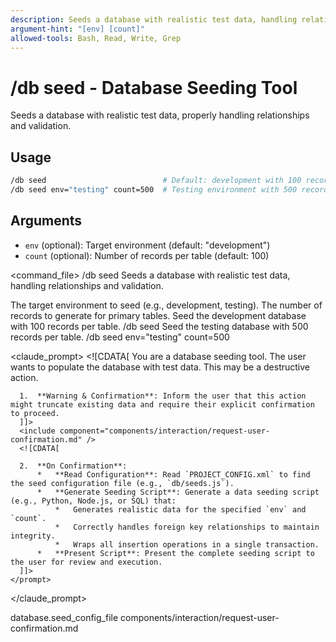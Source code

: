```yaml
---
description: Seeds a database with realistic test data, handling relationships and validation
argument-hint: "[env] [count]"
allowed-tools: Bash, Read, Write, Grep
---
```


# /db seed - Database Seeding Tool

Seeds a database with realistic test data, properly handling relationships and validation.

## Usage
```bash
/db seed                          # Default: development with 100 records
/db seed env="testing" count=500  # Testing environment with 500 records
```

## Arguments
- `env` (optional): Target environment (default: "development")
- `count` (optional): Number of records per table (default: 100)

<command_file>
  <metadata>
    <name>/db seed</name>
    <purpose>Seeds a database with realistic test data, handling relationships and validation.</purpose>
    <usage>
      <![CDATA[
      /db seed env="development" count=100
      ]]>
    </usage>
  </metadata>

  <arguments>
    <argument name="env" type="string" required="false" default="development">
      <description>The target environment to seed (e.g., development, testing).</description>
    </argument>
    <argument name="count" type="integer" required="false" default="100">
      <description>The number of records to generate for primary tables.</description>
    </argument>
  </arguments>
  
  <examples>
    <example>
      <description>Seed the development database with 100 records per table.</description>
      <usage>/db seed</usage>
    </example>
    <example>
      <description>Seed the testing database with 500 records per table.</description>
      <usage>/db seed env="testing" count=500</usage>
    </example>
  </examples>

  <claude_prompt>
    <prompt>
      <![CDATA[
      You are a database seeding tool. The user wants to populate the database with test data. This may be a destructive action.

      1.  **Warning & Confirmation**: Inform the user that this action might truncate existing data and require their explicit confirmation to proceed.
      ]]>
      <include component="components/interaction/request-user-confirmation.md" />
      <![CDATA[

      2.  **On Confirmation**:
          *   **Read Configuration**: Read `PROJECT_CONFIG.xml` to find the seed configuration file (e.g., `db/seeds.js`).
          *   **Generate Seeding Script**: Generate a data seeding script (e.g., Python, Node.js, or SQL) that:
              *   Generates realistic data for the specified `env` and `count`.
              *   Correctly handles foreign key relationships to maintain integrity.
              *   Wraps all insertion operations in a single transaction.
          *   **Present Script**: Present the complete seeding script to the user for review and execution.
      ]]>
    </prompt>
  </claude_prompt>

  <dependencies>
    <uses_config_values>
      <value>database.seed_config_file</value>
    </uses_config_values>
    <includes_components>
      <component>components/interaction/request-user-confirmation.md</component>
    </includes_components>
  </dependencies>
</command_file>